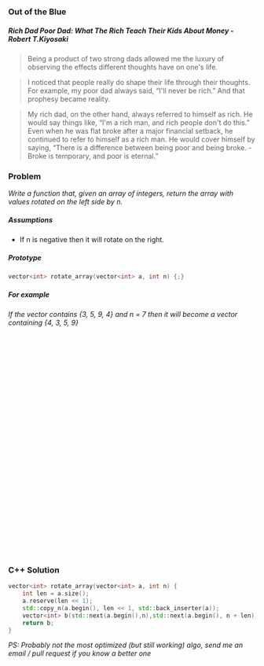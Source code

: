 ### Out of the Blue

##### Rich Dad Poor Dad: What The Rich Teach Their Kids About Money - Robert T.Kiyosaki
> Being a product of two strong dads allowed me the luxury of observing the effects different thoughts have on one's life.  

> I noticed that people really do shape their life through their thoughts. For example, my poor dad always said, “I'll never be rich.” And that prophesy became reality.  

> My rich dad, on the other hand, always referred to himself as rich. He would say things like, “I'm a rich man, and rich people don't do this.” Even when he was flat broke after a major financial setback, he continued to refer to himself as a rich man. He would cover himself by saying, “There is a difference between being poor and being broke. -Broke is temporary, and poor is eternal.”

### Problem

*Write a function that, given an array of integers, return the array with values rotated on the left side by n.*

##### Assumptions

* If n is negative then it will rotate on the right.

##### Prototype
```c++
vector<int> rotate_array(vector<int> a, int n) {;}
```

##### For example
*If the vector contains {3, 5, 9, 4} and n = 7 then it will become a vector containing {4, 3, 5, 9}*

<pre>




























</pre>

### C++ Solution
```c++
vector<int> rotate_array(vector<int> a, int n) {
    int len = a.size();
    a.reserve(len << 1);
    std::copy_n(a.begin(), len << 1, std::back_inserter(a));
    vector<int> b(std::next(a.begin(),n),std::next(a.begin(), n + len));
    return b;
}
```

*PS: Probably not the most optimized (but still working) algo, send me an email / pull request if you know a better one*
